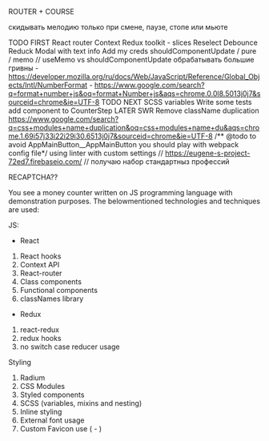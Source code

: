 ROUTER + COURSE 



скидывать мелодию только при смене, паузе, стопе или мьюте


TODO FIRST
  React router
  Context
  Redux toolkit - slices
  Reselect
  Debounce
  Reduck
  Modal with text info
  Add my creds
  shouldComponentUpdate / pure / memo // useMemo vs shouldComponentUpdate
  обрабатывать большие гривны
    - https://developer.mozilla.org/ru/docs/Web/JavaScript/Reference/Global_Objects/Intl/NumberFormat
    - https://www.google.com/search?q=format+number+js&oq=format+Number+js&aqs=chrome.0.0l8.5013j0j7&sourceid=chrome&ie=UTF-8
TODO NEXT
  SCSS variables
  Write some tests
  add component to CounterStep
LATER
  SWR
  Remove className duplication
    https://www.google.com/search?q=css+modules+name+duplication&oq=css+modules+name+du&aqs=chrome.1.69i57j33i22i29i30.6513j0j7&sourceid=chrome&ie=UTF-8
    /** @todo to avoid AppMainButton__AppMainButton you should play with webpack config file*/
    using linter with custom settings
  // https://eugene-s-project-72ed7.firebaseio.com/ // получаю набор стандартныз профессий

RECAPTCHA??


You see a money counter written on JS programming
language with demonstration purposes.
The belowmentioned technologies and techniques are used:

JS:
- React
1. React hooks
2. Context API
3. React-router
4. Class components
5. Functional components
6. classNames library
- Redux
1. react-redux
2. redux hooks
3. no switch case reducer usage

Styling
1. Radium
2. CSS Modules
3. Styled components
4. SCSS (variables, mixins and nesting)
5. Inline styling
6. External font usage
7. Custom Favicon use ( - )